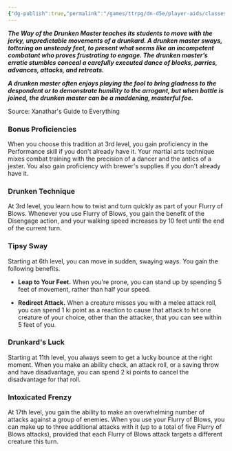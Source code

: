 ```yaml
---
{"dg-publish":true,"permalink":"/games/ttrpg/dn-d5e/player-aids/classes/class-specialisations/monk-way-of-the-drunken-master/","tags":["Sub-Class","TTRPG/DND/5e"],"noteIcon":""}
---
```



**_The Way of the Drunken Master teaches its students to move with the jerky, unpredictable movements of a drunkard. A drunken master sways, tottering on unsteady feet, to present what seems like an incompetent combatant who proves frustrating to engage. The drunken master’s erratic stumbles conceal a carefully executed dance of blocks, parries, advances, attacks, and retreats._**

**_A drunken master often enjoys playing the fool to bring gladness to the despondent or to demonstrate humility to the arrogant, but when battle is joined, the drunken master can be a maddening, masterful foe._**

Source: Xanathar's Guide to Everything

### Bonus Proficiencies

When you choose this tradition at 3rd level, you gain proficiency in the Performance skill if you don't already have it. Your martial arts technique mixes combat training with the precision of a dancer and the antics of a jester. You also gain proficiency with brewer's supplies if you don't already have it.

### Drunken Technique

At 3rd level, you learn how to twist and turn quickly as part of your Flurry of Blows. Whenever you use Flurry of Blows, you gain the benefit of the Disengage action, and your walking speed increases by 10 feet until the end of the current turn.

### Tipsy Sway

Starting at 6th level, you can move in sudden, swaying ways. You gain the following benefits.

- **Leap to Your Feet.** When you're prone, you can stand up by spending 5 feet of movement, rather than half your speed.

- **Redirect Attack.** When a creature misses you with a melee attack roll, you can spend 1 ki point as a reaction to cause that attack to hit one creature of your choice, other than the attacker, that you can see within 5 feet of you.

### Drunkard's Luck

Starting at 11th level, you always seem to get a lucky bounce at the right moment. When you make an ability check, an attack roll, or a saving throw and have disadvantage, you can spend 2 ki points to cancel the disadvantage for that roll.

### Intoxicated Frenzy

At 17th level, you gain the ability to make an overwhelming number of attacks against a group of enemies. When you use your Flurry of Blows, you can make up to three additional attacks with it (up to a total of five Flurry of Blows attacks), provided that each Flurry of Blows attack targets a different creature this turn.
